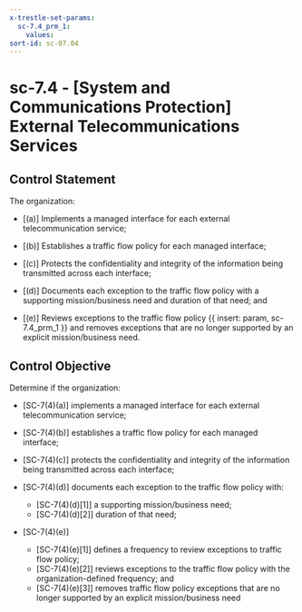 ```yaml
---
x-trestle-set-params:
  sc-7.4_prm_1:
    values:
sort-id: sc-07.04
---
```


# sc-7.4 - \[System and Communications Protection\] External Telecommunications Services

## Control Statement

The organization:

- \[(a)\] Implements a managed interface for each external telecommunication service;

- \[(b)\] Establishes a traffic flow policy for each managed interface;

- \[(c)\] Protects the confidentiality and integrity of the information being transmitted across each interface;

- \[(d)\] Documents each exception to the traffic flow policy with a supporting mission/business need and duration of that need; and

- \[(e)\] Reviews exceptions to the traffic flow policy {{ insert: param, sc-7.4_prm_1 }} and removes exceptions that are no longer supported by an explicit mission/business need.

## Control Objective

Determine if the organization:

- \[SC-7(4)(a)\] implements a managed interface for each external telecommunication service;

- \[SC-7(4)(b)\] establishes a traffic flow policy for each managed interface;

- \[SC-7(4)(c)\] protects the confidentiality and integrity of the information being transmitted across each interface;

- \[SC-7(4)(d)\] documents each exception to the traffic flow policy with:

  - \[SC-7(4)(d)[1]\] a supporting mission/business need;
  - \[SC-7(4)(d)[2]\] duration of that need;

- \[SC-7(4)(e)\]

  - \[SC-7(4)(e)[1]\] defines a frequency to review exceptions to traffic flow policy;
  - \[SC-7(4)(e)[2]\] reviews exceptions to the traffic flow policy with the organization-defined frequency; and
  - \[SC-7(4)(e)[3]\] removes traffic flow policy exceptions that are no longer supported by an explicit mission/business need
